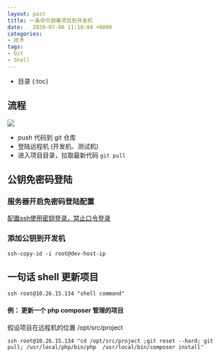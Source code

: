 ```yaml
---
layout: post
title: 一条命令部署项目到开发机
date:   2020-07-08 11:18:04 +0800
categories:
- 技术
tags: 
- Git
- Shell
---
```

* 目录
{:toc}


## 流程 ##

![](/assets/git-deploy.workflow.png)

- push 代码到 git  仓库
- 登陆远程机 (开发机、测试机)
- 进入项目目录，拉取最新代码 `git pull` 

## 公钥免密码登陆 ##

###  服务器开启免密码登陆配置 ###

[配置ssh使用密钥登录，禁止口令登录](./2016-08-08-ssh.md)

###  添加公钥到开发机 ###

```shell
ssh-copy-id -i root@dev-host-ip
```

## 一句话 shell 更新项目  ##

`ssh root@10.26.15.134 "shell command"`

#### 例： 更新一个 php composer 管理的项目 ####

假设项目在远程机的位置 /opt/src/project
 
```shell
ssh root@10.26.15.134 "cd /opt/src/project ;git reset --hard; git pull; /usr/local/php/bin/php  /usr/local/bin/composer install"
```
